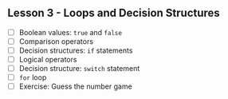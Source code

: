 
## Lesson 3 - Loops and Decision Structures  

- [ ] Boolean values: `true` and `false`  
- [ ] Comparison operators  
- [ ] Decision structures: `if` statements  
- [ ] Logical operators  
- [ ] Decision structure: `switch` statement  
- [ ] `for` loop  
- [ ] Exercise: Guess the number game  